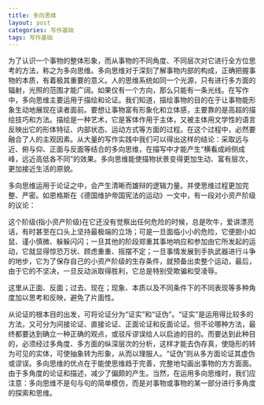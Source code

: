 ```yaml
---
title: 多向思维
layout: post
categories: 写作基础
tags: 写作基础
---
```


为了认识一个事物的整体形象，而从事物的不同角度、不同层次对它进行全方位思考的方法，称之为多向思维。多向思维对于深刻了解事物内部的构成，正确把握事物的本质，有着极其重要的意义。人的思维系统如同一个光源，只有进行多方面的辐射，光照的范围才能广阔。如果仅有一个方向，那么只能有一条光线。在写作中，多向思维主要运用于描绘和论证。我们知道，描绘事物的目的在于让事物能形象生动地展现在读者面前。要想让事物富有形象化和立体感，主要靠的是高超的描绘技巧和方法。描绘是一种艺术，它是客体作用于主体，又被主体用文学性的语言反映出它的形体特征、内部状态、运动方式等方面的过程。在这个过程中，必然要融合了人的主观因素。从大量的写作实践中我们可以得出这样的结论：采取远与近、俯与仰、正面与反面等结合的多向思维，在描写中才能产生“横看成岭侧成峰，远近高低各不同”的效果。多向思维能使描物状景变得更加生动、富有层次，更加接近生活的原貌。

多向思维运用于论证之中，会产生清晰而雄辩的逻辑力量。并使思维过程更加完整、严密。如恩格斯在《德国维护帝国宪法的运动》一文中，有一段对小资产阶级的议论：

这个阶级(指小资产阶级)在它还没有觉察出任何危险的时候，总是吹牛，爱讲漂亮话，有时甚至在口头上坚持最极端的立场；可是一旦面临小小的危险，它便胆小如鼠、谨小慎微、躲躲闪闪；一旦其他的阶段郑重其事地响应和参加由它所发起的运动，它就显得惊恐万状、顾虑重重、摇摆不定；一旦事情发展到手执武器进行斗争的地步，它为了保存自己的小资产阶级的生存条件，就预备出卖整个运动，最后，由于它的不坚决，一旦反动派取得胜利，它总是特别受欺骗和受凌辱。

这里从正面、反面；过去、现在；现象、本质以及不同条件下的不同表现等多种角度加以思考和反映，避免了片面性。

从论证的根本目的出发，可将论证分为“证实”和“证伪”。“证实”是运用得比较多的方法，又可分为间接论证、直接论证、正面论证和反面论证。但不论哪种方法，最终都要达到确立一种正确的观点，或驳斥谬误给人以启迪的目的。而要达到此种目的，必须经过多角度、多方面的纵深层次的分析，这样才能去伪存真，使隐形的转为可见的实体，可使抽象转为形象，从而以理服人。“证伪”则从多方面论证其虚伪或谬误。多向思维的优点在于能使思维趋于完善，完整地勾画出事物的方方面面。由于多角度的论证和描述，减少了偏颇的产生。当然，在运用多向思维时，我们应注意：多向思维不是句与句的简单模仿，而是对事物或事物的某一部分进行多角度的探索和思维。 
